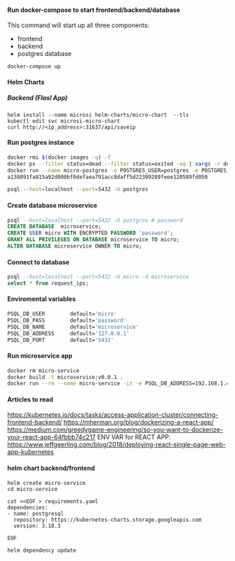 #### Run docker-compose to start frontend/backend/database

This command will start up all three components:
 
 * frontend
 * backend
 * postgres database


```
docker-compose up
```

#### Helm Charts

##### Backend (Flasl App)
```
helm install --name microsi helm-charts/micro-chart  --tls
kubectl edit svc microsi-micro-chart
curl http://<ip_address>:31637/api/saveip
```


#### Run postgres instance

```bash
docker rmi $(docker images -q) -f
docker ps --filter status=dead --filter status=exited -aq | xargs -r docker rm -v
docker run --name micro-postgres -e POSTGRES_USER=postgres -e POSTGRES_PASSWORD=password -p 5432:5432 -d postgres
a138091fa815a92d000bf0defaea791acc8daff5d22309289feee120589fd050

psql --host=localhost --port=5432 -U postgres

```          

#### Create database microservice

```sql
psql --host=localhost --port=5432 -U postgres # password
CREATE DATABASE  microservice;
CREATE USER micro WITH ENCRYPTED PASSWORD 'password'; 
GRANT ALL PRIVILEGES ON DATABASE microservice TO micro;
ALTER DATABASE microservice OWNER TO micro;
```

#### Connect to database
```sql
psql --host=localhost --port=5432 -U micro -d microservice
select * from request_ips;


```
#### Enviromental variables 
```bash
PSQL_DB_USER        default='micro'
PSQL_DB_PASS        default='password'
PSQL_DB_NAME        default='microservice'
PSQL_DB_ADDRESS     default='127.0.0.1'
PSQL_DB_PORT        default='5432'
```

#### Run microservice app
```bash
docker rm micro-service
docker build -t microservice:v0.0.1 .
docker run --rm --name micro-service -it -e PSQL_DB_ADDRESS=192.168.1.45 -p 5001:8000 -d microservice:v0.0.1

```



#### Articles to read
https://kubernetes.io/docs/tasks/access-application-cluster/connecting-frontend-backend/
https://mherman.org/blog/dockerizing-a-react-app/
https://medium.com/greedygame-engineering/so-you-want-to-dockerize-your-react-app-64fbbb74c217
ENV VAR for REACT APP: https://www.jeffgeerling.com/blog/2018/deploying-react-single-page-web-app-kubernetes

#### helm chart backend/frontend

```
helm create micro-service
cd micro-service

cat <<EOF > requirements.yaml
dependencies:
- name: postgresql
  repository: https://kubernetes-charts.storage.googleapis.com
  version: 3.18.3

EOF

helm dependency update

```
